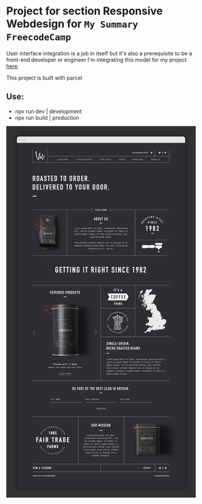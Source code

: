 # Project for section Responsive Webdesign for `My Summary FreecodeCamp`

User interface integration is a job in itself but it's also a prerequisite to be a front-end developer or engineer I'm integrating this model for my project [here](https://my-fcc-summary-sairussdev.netlify.app).

This project is built with parcel

## Use:

- npx run dev | development
- npx run build | production

![Model Vim & Vigour](https://raw.githubusercontent.com/stephenranaud/project-responsive-webdesign-sairussdev-fcc/main/thumbnail.jpg)&nbsp;&nbsp;
